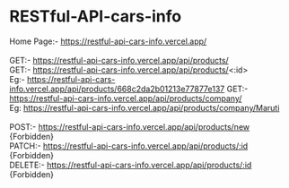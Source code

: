 # RESTful-API-cars-info
Home Page:- https://restful-api-cars-info.vercel.app/ <br>
<br>
GET:- https://restful-api-cars-info.vercel.app/api/products/ <br>
GET:- https://restful-api-cars-info.vercel.app/api/products/<:id> <br> 
Eg:- https://restful-api-cars-info.vercel.app/api/products/668c2da2b01213e77877e137
GET:- https://restful-api-cars-info.vercel.app/api/products/company/<company> <br>
Eg: https://restful-api-cars-info.vercel.app/api/products/company/Maruti <br>
<br>
POST:- https://restful-api-cars-info.vercel.app/api/products/new {Forbidden} <br>
PATCH:- https://restful-api-cars-info.vercel.app/api/products/:id {Forbidden} <br>
DELETE:- https://restful-api-cars-info.vercel.app/api/products/:id {Forbidden} <br>
